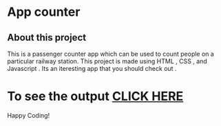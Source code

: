 # App counter

## About this project

This is a passenger counter app which can be used to count people on a particular railway station. This project is made using HTML , CSS , and Javascript . 
Its an iteresting app that you should check out . 

# To see the output [CLICK HERE]("https://deeps65.github.io/passenger-counter/") 


Happy Coding!
